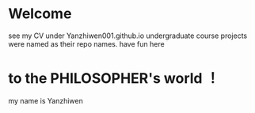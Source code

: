 # Welcome
see my CV under Yanzhiwen001.github.io
undergraduate course projects were named as their repo names.
have fun here
# to the PHILOSOPHER's world ！
my name is Yanzhiwen  

